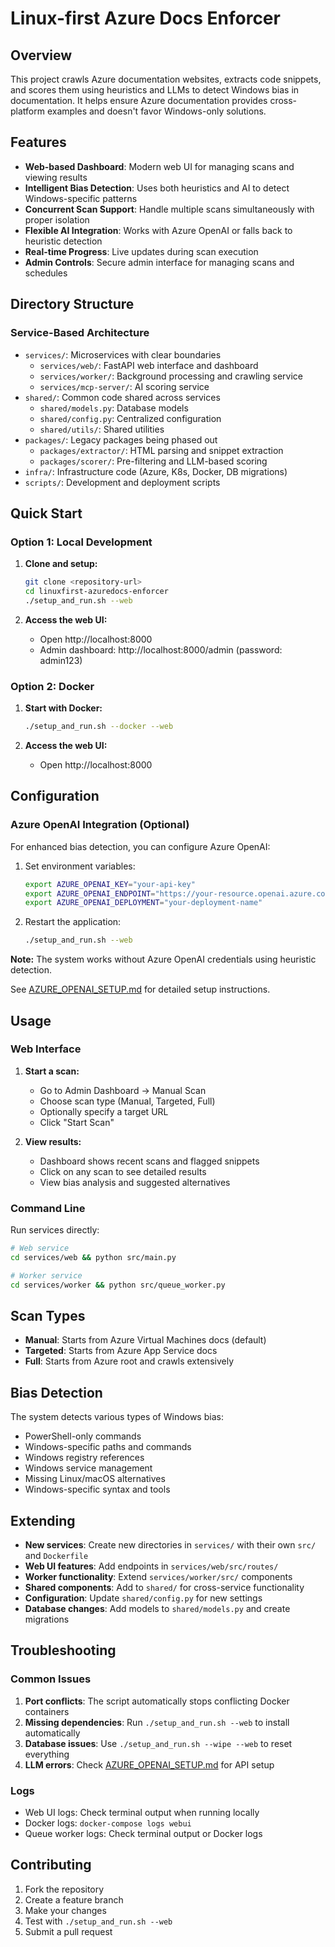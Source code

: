 # Linux-first Azure Docs Enforcer

## Overview

This project crawls Azure documentation websites, extracts code snippets, and scores them using heuristics and LLMs to detect Windows bias in documentation. It helps ensure Azure documentation provides cross-platform examples and doesn't favor Windows-only solutions.

## Features

- **Web-based Dashboard**: Modern web UI for managing scans and viewing results
- **Intelligent Bias Detection**: Uses both heuristics and AI to detect Windows-specific patterns
- **Concurrent Scan Support**: Handle multiple scans simultaneously with proper isolation
- **Flexible AI Integration**: Works with Azure OpenAI or falls back to heuristic detection
- **Real-time Progress**: Live updates during scan execution
- **Admin Controls**: Secure admin interface for managing scans and schedules

## Directory Structure

### Service-Based Architecture
- `services/`: Microservices with clear boundaries
  - `services/web/`: FastAPI web interface and dashboard
  - `services/worker/`: Background processing and crawling service
  - `services/mcp-server/`: AI scoring service
- `shared/`: Common code shared across services
  - `shared/models.py`: Database models
  - `shared/config.py`: Centralized configuration
  - `shared/utils/`: Shared utilities
- `packages/`: Legacy packages being phased out
  - `packages/extractor/`: HTML parsing and snippet extraction
  - `packages/scorer/`: Pre-filtering and LLM-based scoring
- `infra/`: Infrastructure code (Azure, K8s, Docker, DB migrations)
- `scripts/`: Development and deployment scripts

## Quick Start

### Option 1: Local Development

1. **Clone and setup:**
   ```sh
   git clone <repository-url>
   cd linuxfirst-azuredocs-enforcer
   ./setup_and_run.sh --web
   ```

2. **Access the web UI:**
   - Open http://localhost:8000
   - Admin dashboard: http://localhost:8000/admin (password: admin123)

### Option 2: Docker

1. **Start with Docker:**
   ```sh
   ./setup_and_run.sh --docker --web
   ```

2. **Access the web UI:**
   - Open http://localhost:8000

## Configuration

### Azure OpenAI Integration (Optional)

For enhanced bias detection, you can configure Azure OpenAI:

1. Set environment variables:
   ```sh
   export AZURE_OPENAI_KEY="your-api-key"
   export AZURE_OPENAI_ENDPOINT="https://your-resource.openai.azure.com/"
   export AZURE_OPENAI_DEPLOYMENT="your-deployment-name"
   ```

2. Restart the application:
   ```sh
   ./setup_and_run.sh --web
   ```

**Note:** The system works without Azure OpenAI credentials using heuristic detection.

See [AZURE_OPENAI_SETUP.md](AZURE_OPENAI_SETUP.md) for detailed setup instructions.

## Usage

### Web Interface

1. **Start a scan:**
   - Go to Admin Dashboard → Manual Scan
   - Choose scan type (Manual, Targeted, Full)
   - Optionally specify a target URL
   - Click "Start Scan"

2. **View results:**
   - Dashboard shows recent scans and flagged snippets
   - Click on any scan to see detailed results
   - View bias analysis and suggested alternatives

### Command Line

Run services directly:
```sh
# Web service
cd services/web && python src/main.py

# Worker service
cd services/worker && python src/queue_worker.py
```

## Scan Types

- **Manual**: Starts from Azure Virtual Machines docs (default)
- **Targeted**: Starts from Azure App Service docs
- **Full**: Starts from Azure root and crawls extensively

## Bias Detection

The system detects various types of Windows bias:

- PowerShell-only commands
- Windows-specific paths and commands
- Windows registry references
- Windows service management
- Missing Linux/macOS alternatives
- Windows-specific syntax and tools

## Extending

- **New services**: Create new directories in `services/` with their own `src/` and `Dockerfile`
- **Web UI features**: Add endpoints in `services/web/src/routes/`
- **Worker functionality**: Extend `services/worker/src/` components
- **Shared components**: Add to `shared/` for cross-service functionality
- **Configuration**: Update `shared/config.py` for new settings
- **Database changes**: Add models to `shared/models.py` and create migrations

## Troubleshooting

### Common Issues

1. **Port conflicts**: The script automatically stops conflicting Docker containers
2. **Missing dependencies**: Run `./setup_and_run.sh --web` to install automatically
3. **Database issues**: Use `./setup_and_run.sh --wipe --web` to reset everything
4. **LLM errors**: Check [AZURE_OPENAI_SETUP.md](AZURE_OPENAI_SETUP.md) for API setup

### Logs

- Web UI logs: Check terminal output when running locally
- Docker logs: `docker-compose logs webui`
- Queue worker logs: Check terminal output or Docker logs

## Contributing

1. Fork the repository
2. Create a feature branch
3. Make your changes
4. Test with `./setup_and_run.sh --web`
5. Submit a pull request
